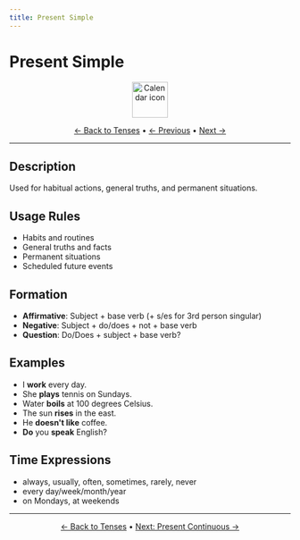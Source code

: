 ```yaml
---
title: Present Simple
---
```


# Present Simple

<div align="center" markdown="1">
  <img src="https://cdn.jsdelivr.net/gh/twitter/twemoji@14.0.2/assets/72x72/1f4c5.png" alt="Calendar icon" width="64">
</div>

<div align="center" markdown="1">

[← Back to Tenses](./) • [← Previous](./README.md) • [Next →](02-present-continuous.md)

</div>

---

## Description
Used for habitual actions, general truths, and permanent situations.

## Usage Rules
- Habits and routines
- General truths and facts
- Permanent situations
- Scheduled future events

## Formation
- **Affirmative**: Subject + base verb (+ s/es for 3rd person singular)
- **Negative**: Subject + do/does + not + base verb
- **Question**: Do/Does + subject + base verb?

## Examples
- I **work** every day.
- She **plays** tennis on Sundays.
- Water **boils** at 100 degrees Celsius.
- The sun **rises** in the east.
- He **doesn't like** coffee.
- **Do** you **speak** English?

## Time Expressions
- always, usually, often, sometimes, rarely, never
- every day/week/month/year
- on Mondays, at weekends

---

<div align="center" markdown="1">

[← Back to Tenses](./) • [Next: Present Continuous →](02-present-continuous.md)

</div>
